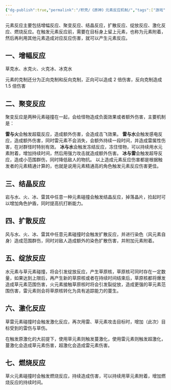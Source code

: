 ```yaml
---
{"dg-publish":true,"permalink":"/积壳/《原神》元素反应机制/","tags":["游戏"]}
---
```




元素反应主要包括增幅反应、聚变反应、结晶反应，扩散反应、绽放反应、激化反应、燃烧反应。在触发元素反应前，需要在目标身上留上元素，也称为元素附着，然后再利用其他元素造成对应反应伤害，就可以产生元素反应。

## 一、增幅反应

草克水、水克火、火克冰、冰克水

元素的克制还分为正向克制和反向克制，正向可以造成 2 倍伤害，反向克制造成 1.5 倍伤害

## 二、聚变反应

聚变反应是两种元素碰撞在一起，会给怪物造成负面效果或者额外伤害，主要机制是：

**雷与火**会触发超载反应，造成额外伤害，会造成击飞效果。 **雷与水**会触发感电反应，造成额外伤害，同时雷元素不会消失，会额外持续一段时间，并造成雷属性伤害，在对群怪时特别有效。 **冰与水**会触发冻结反应，冻住怪物，可以持续用水元素附着，增加持续时间，然后用强力攻击就造成额外伤害。 **冰与雷**会触发超导反应，造成小范围群伤，同时降低敌人的物抗。 以上造成元素反应伤害都是根据触发者的元素精通计算的，也就是说用元素精通高的角色触发元素反应伤害更佳。

## 三、结晶反应

岩与水、火、冰、雷其中任意一种元素碰撞会触发结晶反应，掉落晶片，捡起时可以增加角色护盾，同时提高抗打断能力。

## 四、扩散反应

风与水、火、冰、雷其中任意元素碰撞时会触发扩散反应，并进行染色（风元素自身）造成范围群伤，同时对敌人造成额外的染色扩散伤害，并附加元素附着。

## 五、绽放反应

水元素与草元素碰撞，将会引发绽放反应，产生草原核，草原核可同时存在一定数量，如果达到上限后，再产生新的草原核或者在持续时间结束后，草原核都将爆发造成草元素范围伤害，火元素接触草原核时将会引发裂绽放，造成更强的草元素范围伤害，雷元素则会将草原核转化为具有追踪能力的蔓生。

## 六、激化反应

草雷元素碰撞时会触发激化反应，再次用雷、草元素攻击目标时，增加（此次）目标受到的雷伤与草伤。

在触发原激化的大前提下，使用草元素则触发蔓激化，使用雷元素则触发超激化，蔓激化会造成草元素伤害，超激化会造成雷元素伤害。

## 七、燃烧反应

草火元素碰撞时会触发燃烧反应，持续造成伤害，可以持续用草元素附着，增加燃烧反应的持续时间。